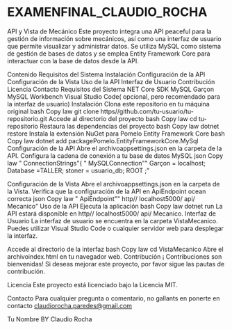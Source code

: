 # EXAMENFINAL_CLAUDIO_ROCHA
API y Vista de Mecánico
Este proyecto integra una API peaceful para la gestión de información sobre mecánicos, así como una interfaz de usuario que permite visualizar y administrar datos. Se utiliza MySQL como sistema de gestión de bases de datos y se emplea Entity Framework Core para interactuar con la base de datos desde la API.

Contenido
Requisitos del Sistema
Instalación
Configuración de la API
Configuración de la Vista
Uso de la API
Interfaz de Usuario
Contribución
Licencia
Contacto
Requisitos del Sistema
NET Core SDK
MySQL Garçon
MySQL Workbench
Visual Studio Code( opcional, pero recomendado para la interfaz de usuario)
Instalación
Clona este repositorio en tu máquina original
bash
Copy law
git clone https//github.com/tu-usuario/tu-repositorio.git
Accede al directorio del proyecto
bash
Copy law
cd tu- repositorio
Restaura las dependencias del proyecto
bash
Copy law
dotnet restore
Instala la extensión NuGet para Pomelo Entity Framework Core
bash
Copy law
dotnet add packagePomelo.EntityFrameworkCore.MySql
Configuración de la API
Abre el archivoappsettings.json en la carpeta de la API.
Configura la cadena de conexión a tu base de datos MySQL
json
Copy law
" ConnectionStrings"{
" MySQLConnection"" Garçon = localhost; Database =TALLER; stoner = usuario_db; ROOT ;"

Configuración de la Vista
Abre el archivoappsettings.json en la carpeta de la Vista.
Verifica que la configuración de la API en ApiEndpoint ocean correcta
json
Copy law
" ApiEndpoint"" http// localhost5000/ api/ Mecanico"
Uso de la API
Ejecuta la aplicación
bash
Copy law
dotnet run
La API estará disponible en http// localhost5000/ api/ Mecanico.
Interfaz de Usuario
La interfaz de usuario se encuentra en la carpeta VistaMecanico. Puedes utilizar Visual Studio Code o cualquier servidor web para desplegar la interfaz.

Accede al directorio de la interfaz
bash
Copy law
cd VistaMecanico
Abre el archivoindex.html en tu navegador web.
Contribución
¡ Contribuciones son bienvenidas! Si deseas mejorar este proyecto, por favor sigue las pautas de contribución.

Licencia
Este proyecto está licenciado bajo la Licencia MIT.

Contacto
Para cualquier pregunta o comentario, no gallants en ponerte en contacto claudiorocha.paredes@gmail.com

Tu Nombre
BY Claudio Rocha
